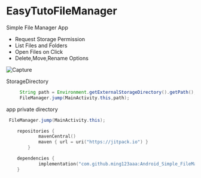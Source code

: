 # EasyTutoFileManager

Simple File Manager App 

* Request Storage Permission
* List Files and Folders
* Open Files on Click
* Delete,Move,Rename Options

![Capture](https://user-images.githubusercontent.com/68380115/135757293-e539dcb0-6475-44d5-be2a-4d14dd7c6ef8.PNG)

StorageDirectory
```java
     String path = Environment.getExternalStorageDirectory().getPath();
     FileManager.jump(MainActivity.this,path);

```

app private directory
```java
 FileManager.jump(MainActivity.this);
```

```kotlin
	repositories {
			mavenCentral()
			maven { url = uri("https://jitpack.io") }
		}

   	dependencies {
	        implementation("com.github.ming123aaa:Android_Simple_FileManager:1.1.1")
	}       


```          